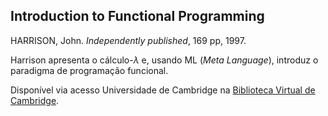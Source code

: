 ## Introduction to Functional Programming

HARRISON, John. _Independently published_, 169 pp, 1997.

Harrison apresenta o cálculo-$\lambda$ e, usando ML (_Meta Language_), introduz o paradigma de programação funcional.

Disponível via acesso Universidade de Cambridge na [Biblioteca Virtual de Cambridge](https://www.cl.cam.ac.uk/teaching/Lectures/funprog-jrh-1996/all.pdf).
